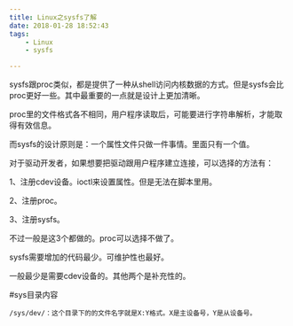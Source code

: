 ```yaml
---
title: Linux之sysfs了解
date: 2018-01-28 18:52:43
tags:
	- Linux
	- sysfs

---
```




sysfs跟proc类似，都是提供了一种从shell访问内核数据的方式。但是sysfs会比proc更好一些。其中最重要的一点就是设计上更加清晰。

proc里的文件格式各不相同，用户程序读取后，可能要进行字符串解析，才能取得有效信息。

而sysfs的设计原则是：一个属性文件只做一件事情。里面只有一个值。



对于驱动开发者，如果想要把驱动跟用户程序建立连接，可以选择的方法有：

1、注册cdev设备。ioctl来设置属性。但是无法在脚本里用。

2、注册proc。

3、注册sysfs。

不过一般是这3个都做的。proc可以选择不做了。

sysfs需要增加的代码最少。可维护性也最好。

一般最少是需要cdev设备的。其他两个是补充性的。



#sys目录内容

```
/sys/dev/：这个目录下的的文件名字就是X:Y格式。X是主设备号，Y是从设备号。

```

